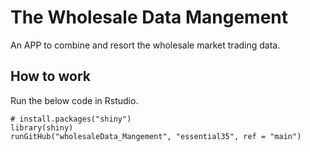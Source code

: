 # The Wholesale Data Mangement
An APP to combine and resort the wholesale market trading data.

## How to work
Run the below code in Rstudio. 

```
# install.packages("shiny")
library(shiny)
runGitHub("wholesaleData_Mangement", "essential35", ref = "main")
```
